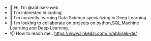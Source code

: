 - 👋 Hi, I’m @abhisek-web
- 👀 I’m interested in coding.
- 🌱 I’m currently learning Data Science specializing in Deep Learning
- 💞️ I’m looking to collaborate on projects on python,SQL,Machine Learning and Deep Learning.
- 📫 How to reach me.. https://www.linkedin.com/in/abhisek-de/

<!---
abhisek-web/abhisek-web is a ✨ special ✨ repository because its `README.md` (this file) appears on your GitHub profile.
You can click the Preview link to take a look at your changes.
--->
